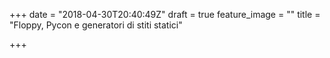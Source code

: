 +++
date = "2018-04-30T20:40:49Z"
draft = true
feature_image = ""
title = "Floppy, Pycon e generatori di stiti statici"

+++
